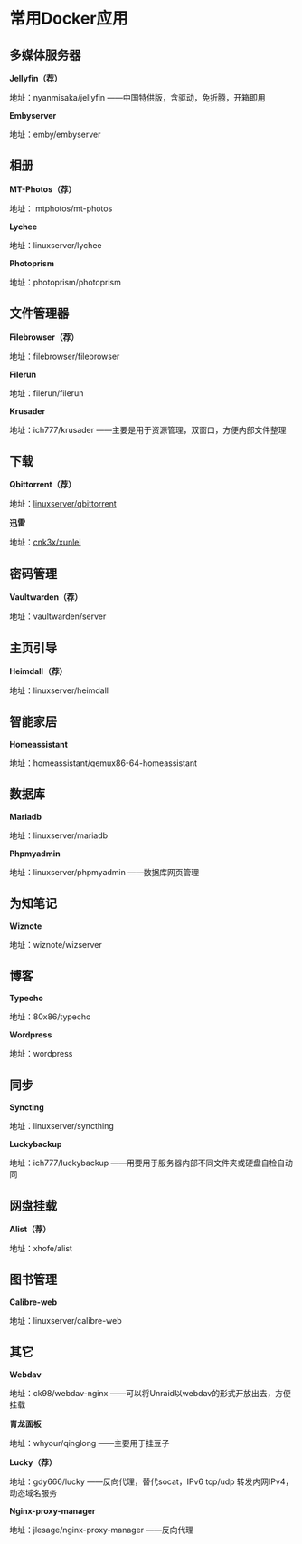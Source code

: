 # 常用Docker应用



## 多媒体服务器

**Jellyfin（荐）**

地址：nyanmisaka/jellyfin    ——中国特供版，含驱动，免折腾，开箱即用



**Embyserver**

地址：emby/embyserver



## 相册

**MT-Photos（荐）**

地址： mtphotos/mt-photos

**Lychee**

地址：linuxserver/lychee

**Photoprism**

地址：photoprism/photoprism



## 文件管理器

**Filebrowser（荐）**

地址：filebrowser/filebrowser

**Filerun**

地址：filerun/filerun

**Krusader**

地址：ich777/krusader  ——主要是用于资源管理，双窗口，方便内部文件整理



## 下载

**Qbittorrent（荐）**

地址：[linuxserver/qbittorrent](https://hub.docker.com/r/linuxserver/qbittorrent)

**迅雷**

地址：[cnk3x/xunlei](https://hub.docker.com/r/cnk3x/xunlei)



## 密码管理

**Vaultwarden（荐）**

地址：vaultwarden/server



## 主页引导

**Heimdall（荐）**

地址：linuxserver/heimdall



## 智能家居

**Homeassistant**

地址：homeassistant/qemux86-64-homeassistant



## 数据库

**Mariadb**

地址：linuxserver/mariadb

**Phpmyadmin**

地址：linuxserver/phpmyadmin   ——数据库网页管理



## 为知笔记

**Wiznote**

地址：wiznote/wizserver



## 博客

**Typecho**

地址：80x86/typecho

**Wordpress**

地址：wordpress



## 同步

**Syncting**

地址：linuxserver/syncthing

**Luckybackup**

地址：ich777/luckybackup     ——用要用于服务器内部不同文件夹或硬盘自检自动同



## 网盘挂载

**Alist（荐）**

地址：xhofe/alist





## 图书管理

**Calibre-web**

地址：linuxserver/calibre-web



## 其它

**Webdav**

地址：ck98/webdav-nginx    ——可以将Unraid以webdav的形式开放出去，方便挂载

**青龙面板**

地址：whyour/qinglong    ——主要用于挂豆子

**Lucky（荐）**

地址：gdy666/lucky  ——反向代理，替代socat，IPv6 tcp/udp 转发内网IPv4，动态域名服务

**Nginx-proxy-manager**

地址：jlesage/nginx-proxy-manager    ——反向代理